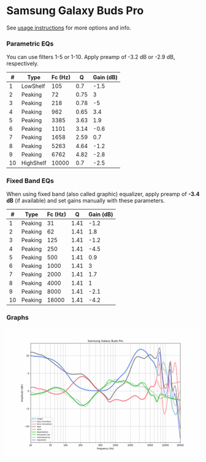 # Samsung Galaxy Buds Pro
See [usage instructions](https://github.com/jaakkopasanen/AutoEq#usage) for more options and info.

### Parametric EQs
You can use filters 1-5 or 1-10. Apply preamp of -3.2 dB or -2.9 dB, respectively.

|   # | Type      |   Fc (Hz) |    Q |   Gain (dB) |
|-----|-----------|-----------|------|-------------|
|   1 | LowShelf  |       105 | 0.7  |        -1.5 |
|   2 | Peaking   |        72 | 0.75 |         3   |
|   3 | Peaking   |       218 | 0.78 |        -5   |
|   4 | Peaking   |       962 | 0.65 |         3.4 |
|   5 | Peaking   |      3385 | 3.63 |         1.9 |
|   6 | Peaking   |      1101 | 3.14 |        -0.6 |
|   7 | Peaking   |      1658 | 2.59 |         0.7 |
|   8 | Peaking   |      5263 | 4.64 |        -1.2 |
|   9 | Peaking   |      6762 | 4.82 |        -2.8 |
|  10 | HighShelf |     10000 | 0.7  |        -2.5 |

### Fixed Band EQs
When using fixed band (also called graphic) equalizer, apply preamp of **-3.4 dB** (if available) and set gains manually with these parameters.

|   # | Type    |   Fc (Hz) |    Q |   Gain (dB) |
|-----|---------|-----------|------|-------------|
|   1 | Peaking |        31 | 1.41 |        -1.2 |
|   2 | Peaking |        62 | 1.41 |         1.8 |
|   3 | Peaking |       125 | 1.41 |        -1.2 |
|   4 | Peaking |       250 | 1.41 |        -4.5 |
|   5 | Peaking |       500 | 1.41 |         0.9 |
|   6 | Peaking |      1000 | 1.41 |         3   |
|   7 | Peaking |      2000 | 1.41 |         1.7 |
|   8 | Peaking |      4000 | 1.41 |         1   |
|   9 | Peaking |      8000 | 1.41 |        -2.1 |
|  10 | Peaking |     16000 | 1.41 |        -4.2 |

### Graphs
![](./Samsung%20Galaxy%20Buds%20Pro.png)
